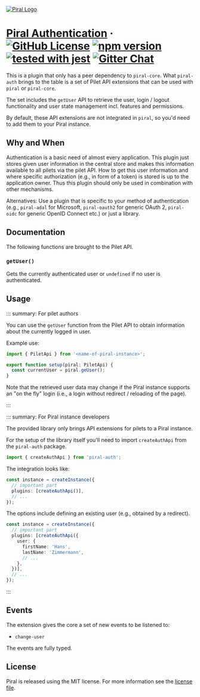 [![Piral Logo](https://github.com/smapiot/piral/raw/main/docs/assets/logo.png)](https://piral.io)

# [Piral Authentication](https://piral.io) &middot; [![GitHub License](https://img.shields.io/badge/license-MIT-blue.svg)](https://github.com/smapiot/piral/blob/main/LICENSE) [![npm version](https://img.shields.io/npm/v/piral-auth.svg?style=flat)](https://www.npmjs.com/package/piral-auth) [![tested with jest](https://img.shields.io/badge/tested_with-jest-99424f.svg)](https://jestjs.io) [![Gitter Chat](https://badges.gitter.im/gitterHQ/gitter.png)](https://gitter.im/piral-io/community)

This is a plugin that only has a peer dependency to `piral-core`. What `piral-auth` brings to the table is a set of Pilet API extensions that can be used with `piral` or `piral-core`.

The set includes the `getUser` API to retrieve the user, login / logout functionality and user state management incl. features and permissions.

By default, these API extensions are not integrated in `piral`, so you'd need to add them to your Piral instance.

## Why and When

Authentication is a basic need of almost every application. This plugin just stores given user information in the central store and makes this information available to all pilets via the pilet API. How to get this user information and where specific authorization (e.g., in form of a token) is stored is up to the application owner. Thus this plugin should only be used in combination with other mechanisms.

Alternatives: Use a plugin that is specific to your method of authentication (e.g., `piral-adal` for Microsoft, `piral-oauth2` for generic OAuth 2, `piral-oidc` for generic OpenID Connect etc.) or just a library.

## Documentation

The following functions are brought to the Pilet API.

### `getUser()`

Gets the currently authenticated user or `undefined` if no user is authenticated.

## Usage

::: summary: For pilet authors

You can use the `getUser` function from the Pilet API to obtain information about the currently logged in user.

Example use:

```ts
import { PiletApi } from '<name-of-piral-instance>';

export function setup(piral: PiletApi) {
  const currentUser = piral.geUser();
}
```

Note that the retrieved user data may change if the Piral instance supports an "on the fly" login (i.e., a login without redirect / reloading of the page).

:::

::: summary: For Piral instance developers

The provided library only brings API extensions for pilets to a Piral instance.

For the setup of the library itself you'll need to import `createAuthApi` from the `piral-auth` package.

```ts
import { createAuthApi } from 'piral-auth';
```

The integration looks like:

```ts
const instance = createInstance({
  // important part
  plugins: [createAuthApi()],
  // ...
});
```

The options include defining an existing user (e.g., obtained by a redirect).

```ts
const instance = createInstance({
  // important part
  plugins: [createAuthApi({
    user: {
      firstName: 'Hans',
      lastName: 'Zimmermann',
      // ...
    },
  })],
  // ...
});
```

:::

## Events

The extension gives the core a set of new events to be listened to:

- `change-user`

The events are fully typed.

## License

Piral is released using the MIT license. For more information see the [license file](./LICENSE).
